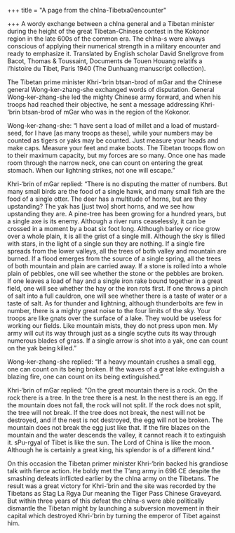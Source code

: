 +++
title = "A page from the chIna-Tibetxa0encounter"

+++
A wordy exchange between a chIna general and a Tibetan minister during
the height of the great Tibetan-Chinese contest in the Kokonor region in
the late 600s of the common era. The chIna-s were always conscious of
applying their numerical strength in a military encounter and ready to
emphasize it. Translated by English scholar David Snellgrove from Bacot,
Thomas & Toussaint, Documents de Touen Houang relatifs a l’histoire du
Tibet, Paris 1940 (The Dunhuang manuscript collection).

The Tibetan prime minister Khri-‘brin btsan-brod of mGar and the Chinese
general Wong-ker-zhang-she exchanged words of disputation. General
Wong-ker-zhang-she led the mighty Chinese army forward, and when his
troops had reached their objective, he sent a message addressing Khri-
‘brin btsan-brod of mGar who was in the region of the Kokonor.

Wong-ker-zhang-she: “I have sent a load of millet and a load of
mustard-seed, for I have \[as many troops as these\], while your numbers
may be counted as tigers or yaks may be counted. Just measure your heads
and make caps. Measure your feet and make boots. The Tibetan troops flow
on to their maximum capacity, but my forces are so many. Once one has
made room through the narrow neck, one can count on entering the great
stomach. When our lightning strikes, not one will escape.”

Khri-‘brin of mGar replied: “There is no disputing the matter of
numbers. But many small birds are the food of a single hawk, and many
small fish are the food of a single otter. The deer has a multitude of
horns, but are they upstanding? The yak has \[just two\] short horns,
and we see how upstanding they are. A pine-tree has been growing for a
hundred years, but a single axe is its enemy. Although a river runs
ceaselessly, it can be crossed in a moment by a boat six foot long.
Although barley or rice grow over a whole plain, it is all the grist of
a single mill. Although the sky is filled with stars, in the light of a
single sun they are nothing. If a single fire spreads from the lower
valleys, all the trees of both valley and mountain are burned. If a
flood emerges from the source of a single spring, all the trees of both
mountain and plain are carried away. If a stone is rolled into a whole
plain of pebbles, one will see whether the stone or the pebbles are
broken. If one leaves a load of hay and a single iron rake bound
together in a great field, one will see whether the hay or the iron rots
first. If one throws a pinch of salt into a full cauldron, one will see
whether there is a taste of water or a taste of salt. As for thunder and
lightning, although thunderbolts are few in number, there is a mighty
great noise to the four limits of the sky. Your troops are like gnats
over the surface of a lake. They would be useless for working our
fields. Like mountain mists, they do not press upon men. My army will
cut its way through just as a single scythe cuts its way through
numerous blades of grass. If a single arrow is shot into a yak, one can
count on the yak being killed.”

Wong-ker-zhang-she replied: “If a heavy mountain crushes a small egg,
one can count on its being broken. If the waves of a great lake
extinguish a blazing fire, one can count on its being extinguished.”

Khri-‘brin of mGar replied: “On the great mountain there is a rock. On
the rock there is a tree. In the tree there is a nest. In the nest there
is an egg. If the mountain does not fall, the rock will not split. If
the rock does not split, the tree will not break. If the tree does not
break, the nest will not be destroyed, and if the nest is not destroyed,
the egg will not be broken. The mountain does not break the egg just
like that. If the fire blazes on the mountain and the water descends the
valley, it cannot reach it to extinguish it. sPu-rgyal of Tibet is like
the sun. The Lord of China is like the moon. Although he is certainly a
great king, his splendor is of a different kind.”

On this occasion the Tibetan primer minister Khri-‘brin backed his
grandiose talk with fierce action. He boldy met the T’ang army in 696 CE
despite the smashing defeats inflicted earlier by the chIna army on the
Tibetans. The result was a great victory for Khri-‘brin and the site was
recorded by the Tibetans as Stag La Rgya Dur meaning the Tiger Pass
Chinese Graveyard. But within three years of this defeat the chIna-s
were able politically dismantle the Tibetan might by launching a
subversion movement in their capital which destroyed Khri-‘brin by
turning the emperor of Tibet against him.
